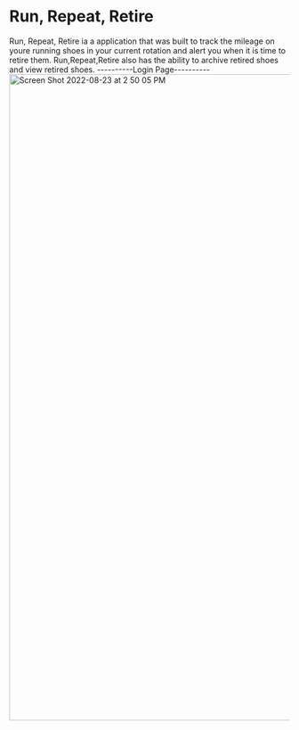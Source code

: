 # Run, Repeat, Retire
Run, Repeat, Retire ia a application that was built to track the mileage on youre running shoes in your current rotation and alert you when it is time to retire them. Run,Repeat,Retire also has the ability to archive retired shoes and view retired shoes.
----------Login Page----------
<img width="1160" alt="Screen Shot 2022-08-23 at 2 50 05 PM" src="https://user-images.githubusercontent.com/100243870/186274005-b30f7412-ef07-4d6e-86a7-dc5203bb373b.png">
